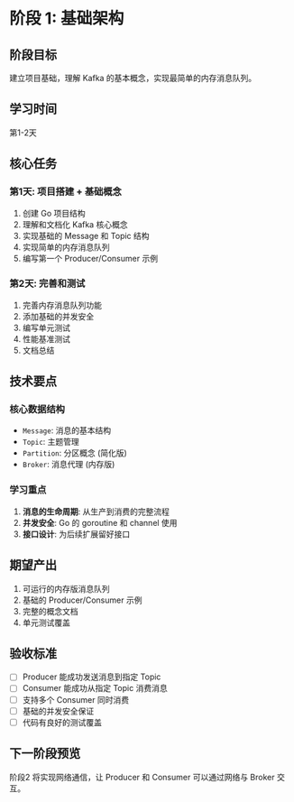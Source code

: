 # 阶段 1: 基础架构

## 阶段目标
建立项目基础，理解 Kafka 的基本概念，实现最简单的内存消息队列。

## 学习时间
第1-2天

## 核心任务

### 第1天: 项目搭建 + 基础概念
1. 创建 Go 项目结构
2. 理解和文档化 Kafka 核心概念
3. 实现基础的 Message 和 Topic 结构
4. 实现简单的内存消息队列
5. 编写第一个 Producer/Consumer 示例

### 第2天: 完善和测试
1. 完善内存消息队列功能
2. 添加基础的并发安全
3. 编写单元测试
4. 性能基准测试
5. 文档总结

## 技术要点

### 核心数据结构
- `Message`: 消息的基本结构
- `Topic`: 主题管理
- `Partition`: 分区概念 (简化版)
- `Broker`: 消息代理 (内存版)

### 学习重点
1. **消息的生命周期**: 从生产到消费的完整流程
2. **并发安全**: Go 的 goroutine 和 channel 使用
3. **接口设计**: 为后续扩展留好接口

## 期望产出
1. 可运行的内存版消息队列
2. 基础的 Producer/Consumer 示例
3. 完整的概念文档
4. 单元测试覆盖

## 验收标准
- [ ] Producer 能成功发送消息到指定 Topic
- [ ] Consumer 能成功从指定 Topic 消费消息  
- [ ] 支持多个 Consumer 同时消费
- [ ] 基础的并发安全保证
- [ ] 代码有良好的测试覆盖

## 下一阶段预览
阶段2 将实现网络通信，让 Producer 和 Consumer 可以通过网络与 Broker 交互。